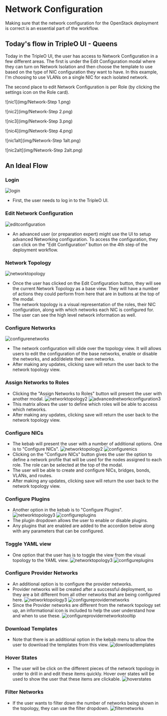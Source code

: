 # Network Configuration
Making sure that the network configuration for the OpenStack deployment is correct is an essential part of the workflow.

## Today's flow in TripleO UI - Queens
Today in the TripleO UI, the user has access to Network Configuration in a few different areas. The first is under the Edit Configuration modal where they can turn on Network Isolation and then choose the template to use based on the type of NIC configuration they want to have. In this example, I'm choosing to use VLANs on a single NIC for each isolated network.

The second place to edit Network Configuration is per Role (by clicking the settings icon on the Role card).

![nic1](img/Network-Step 1.png)

![nic2](img/Network-Step 2.png)

![nic3](img/Network-Step 3.png)

![nic4](img/Network-Step 4.png)

![nic1alt](img/Network-Step 1alt.png)

![nic2alt](img/Network-Step 2alt.png)

## An Ideal Flow

### Login
![login](img/Network-Login.png)
- First, the user needs to log in to the TripleO UI.

### Edit Network Configuration
![editconfiguration](img/Network-Network-Deployment_Plan.png)
- An advanced user (or preparation expert) might use the UI to setup advanced Networking configuration. To access the configuration, they can click on the "Edit Configuration" button on the 4th step of the deployment workflow.

### Network Topology
![networktopology](img/Networking-Network-Edit_Configuration_Modal.png)
- Once the user has clicked on the Edit Configuration button, they will see the current Network Topology as a base view. They will have a number of actions they could perform from here that are in buttons at the top of the modal.
- The network topology is a visual representation of the roles, their NIC configuration, along with which networks each NIC is configured for.
- The user can see the high level network information as well.

### Configure Networks
![configurenetworks](img/Networking-Network-Configure_Networks.png)
- The network configuration will slide over the topology view. It will allows users to edit the configuration of the base networks, enable or disable the networks, and add/delete their own networks.
- After making any updates, clicking save will return the user back to the network topology view.

### Assign Networks to Roles
- Clicking the "Assign Networks to Roles" button will present the user with another modal.
![networktopology2](img/Networking-Network-Edit_Configuration_Modal2.png)
![advancednetworkconfiguration3](img/Networking-Network-Assign_Networks_to_Roles.png)
- This matrix allows the user to define which roles will be able to access which networks.
- After making any updates, clicking save will return the user back to the network topology view.

### Configure NICs
- The kebab will present the user with a number of additional options. One is to "Configure NICs".
![networktopology2](img/Network-Network-Edit_Configuration_Modal.png)
![configurenics](img/Network-Network-Configure_NICs.png)
- Clicking on the "Configure NICs" button gives the user the option to define a network profile that will be used for the nodes assigned to each role. The role can be selected at the top of the modal.
- The user will be able to create and configure NICs, bridges, bonds, VLANs, and routes.
- After making any updates, clicking save will return the user back to the network topology view.

### Configure Plugins
- Another option in the kebab is to "Configure Plugins".
![networktopology3](img/Networking-Network-Edit_Configuration_Modal3.png)
![configureplugins](img/Networking-Network-Configure_Plugins.png)
- The plugin dropdown allows the user to enable or disable plugins.
- Any plugins that are enabled are added to the accordion below along with any parameters that can be configured.

### Toggle YAML view
- One option that the user has is to toggle the view from the visual topology to the YAML view.
![networktopology3](img/Networking-Toggle_YAML_View.png)
![configureplugins](img/Networking-YAML_View.png)

### Configure Provider Networks
- An additional option is to configure the provider networks.
- Provider networks will be created after a successful deployment, so they are a bit different from all other networks that are being configured here.
![networktopology3](img/Networking-Network-Edit_Configuration_Modal4.png)
![configureprovidernetworks](img/Networking-Configure_Provider_Networks.png)
- Since the Provider networks are different from the network topology set up, an informational icon is included to help the user understand how and when to use these.
![configureprovidernetworkstooltip](img/Networking-Configure_Provider_Networks_Tooltip.png)

### Download Templates
- Note that there is an additional option in the kebab menu to allow the user to download the templates from this view.
![downloadtemplates](img/Networking-Network-Download_Templates.png)

### Hover States
- The user will be click on the different pieces of the network topology in order to drill in and edit these items quickly. Hover over states will be used to show the user that these items are clickable.
![hoverstates](img/Networking-Network-Hover_States.png)

### Filter Networks
- If the user wants to filter down the number of networks being shown in the topology, they can use the filter dropdown.
![filternetworks](img/Networking-Network-Filter_Networks.png)
